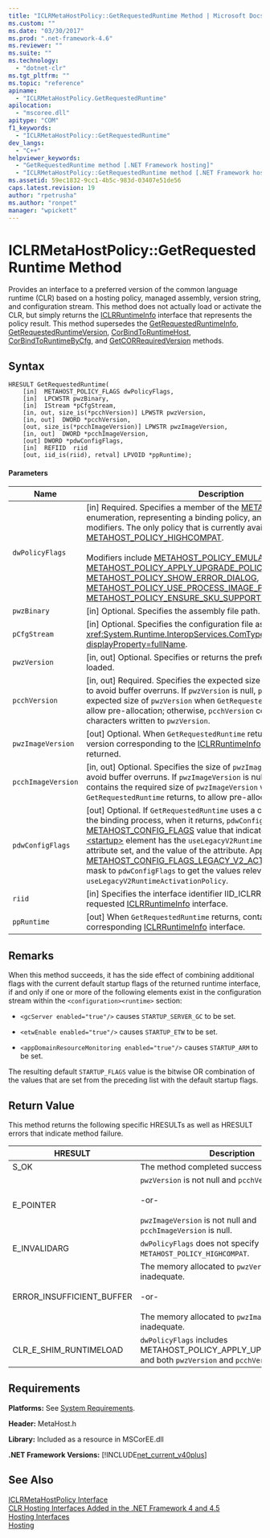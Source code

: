 ```yaml
---
title: "ICLRMetaHostPolicy::GetRequestedRuntime Method | Microsoft Docs"
ms.custom: ""
ms.date: "03/30/2017"
ms.prod: ".net-framework-4.6"
ms.reviewer: ""
ms.suite: ""
ms.technology: 
  - "dotnet-clr"
ms.tgt_pltfrm: ""
ms.topic: "reference"
apiname: 
  - "ICLRMetaHostPolicy.GetRequestedRuntime"
apilocation: 
  - "mscoree.dll"
apitype: "COM"
f1_keywords: 
  - "ICLRMetaHostPolicy::GetRequestedRuntime"
dev_langs: 
  - "C++"
helpviewer_keywords: 
  - "GetRequestedRuntime method [.NET Framework hosting]"
  - "ICLRMetaHostPolicy::GetRequestedRuntime method [.NET Framework hosting]"
ms.assetid: 59ec1832-9cc1-4b5c-983d-03407e51de56
caps.latest.revision: 19
author: "rpetrusha"
ms.author: "ronpet"
manager: "wpickett"
---
```

# ICLRMetaHostPolicy::GetRequestedRuntime Method
Provides an interface to a preferred version of the common language runtime (CLR) based on a hosting policy, managed assembly, version string, and configuration stream. This method does not actually load or activate the CLR, but simply returns the [ICLRRuntimeInfo](../../../../docs/framework/unmanaged-api/hosting/iclrruntimeinfo-interface.md) interface that represents the policy result. This method supersedes the [GetRequestedRuntimeInfo](../../../../docs/framework/unmanaged-api/hosting/getrequestedruntimeinfo-function.md), [GetRequestedRuntimeVersion](../../../../docs/framework/unmanaged-api/hosting/getrequestedruntimeversion-function.md), [CorBindToRuntimeHost](../../../../docs/framework/unmanaged-api/hosting/corbindtoruntimehost-function.md), [CorBindToRuntimeByCfg](../../../../docs/framework/unmanaged-api/hosting/corbindtoruntimebycfg-function.md), and [GetCORRequiredVersion](../../../../docs/framework/unmanaged-api/hosting/getcorrequiredversion-function.md) methods.  
  
## Syntax  
  
```  
HRESULT GetRequestedRuntime(  
    [in]  METAHOST_POLICY_FLAGS dwPolicyFlags,  
    [in]  LPCWSTR pwzBinary,  
    [in]  IStream *pCfgStream,  
    [in, out, size_is(*pcchVersion)] LPWSTR pwzVersion,  
    [in, out]  DWORD *pcchVersion,  
    [out, size_is(*pcchImageVersion)] LPWSTR pwzImageVersion,  
    [in, out]  DWORD *pcchImageVersion,  
    [out] DWORD *pdwConfigFlags,  
    [in]  REFIID  riid  
    [out, iid_is(riid), retval] LPVOID *ppRuntime);  
```  
  
#### Parameters  
  
|Name|Description|  
|----------|-----------------|  
|`dwPolicyFlags`|[in] Required. Specifies a member of the [METAHOST_POLICY_FLAGS](../../../../docs/framework/unmanaged-api/hosting/metahost-policy-flags-enumeration.md) enumeration, representing a binding policy, and any number of modifiers. The only policy that is currently available is [METAHOST_POLICY_HIGHCOMPAT](../../../../docs/framework/unmanaged-api/hosting/metahost-policy-flags-enumeration.md).<br /><br /> Modifiers include [METAHOST_POLICY_EMULATE_EXE_LAUNCH](../../../../docs/framework/unmanaged-api/hosting/metahost-policy-flags-enumeration.md), [METAHOST_POLICY_APPLY_UPGRADE_POLICY](../../../../docs/framework/unmanaged-api/hosting/metahost-policy-flags-enumeration.md), [METAHOST_POLICY_SHOW_ERROR_DIALOG](../../../../docs/framework/unmanaged-api/hosting/metahost-policy-flags-enumeration.md), [METAHOST_POLICY_USE_PROCESS_IMAGE_PATH](../../../../docs/framework/unmanaged-api/hosting/metahost-policy-flags-enumeration.md), and [METAHOST_POLICY_ENSURE_SKU_SUPPORTED](../../../../docs/framework/unmanaged-api/hosting/metahost-policy-flags-enumeration.md).|  
|`pwzBinary`|[in] Optional. Specifies the assembly file path.|  
|`pCfgStream`|[in] Optional. Specifies the configuration file as a <xref:System.Runtime.InteropServices.ComTypes.IStream?displayProperty=fullName>.|  
|`pwzVersion`|[in, out] Optional. Specifies or returns the preferred CLR version to be loaded.|  
|`pcchVersion`|[in, out] Required. Specifies the expected size of `pwzVersion` as input, to avoid buffer overruns. If `pwzVersion` is null, `pcchVersion` contains the expected size of `pwzVersion` when `GetRequestedRuntime` returns, to allow pre-allocation; otherwise, `pcchVersion` contains the number of characters written to `pwzVersion`.|  
|`pwzImageVersion`|[out] Optional. When `GetRequestedRuntime` returns, contains the CLR version corresponding to the [ICLRRuntimeInfo](../../../../docs/framework/unmanaged-api/hosting/iclrruntimeinfo-interface.md) interface that is returned.|  
|`pcchImageVersion`|[in, out] Optional. Specifies the size of `pwzImageVersion` as input to avoid buffer overruns. If `pwzImageVersion` is null, `pcchImageVersion` contains the required size of `pwzImageVersion` when `GetRequestedRuntime` returns, to allow pre-allocation.|  
|`pdwConfigFlags`|[out] Optional. If `GetRequestedRuntime` uses a configuration file during the binding process, when it returns, `pdwConfigFlags` contains a [METAHOST_CONFIG_FLAGS](../../../../docs/framework/unmanaged-api/hosting/metahost-config-flags-enumeration.md) value that indicates whether the [\<startup>](../../../../docs/framework/configuring-apps/file-schema/startup/startup-element.md) element has the `useLegacyV2RuntimeActivationPolicy` attribute set, and the value of the attribute. Apply the [METAHOST_CONFIG_FLAGS_LEGACY_V2_ACTIVATION_POLICY_MASK](../../../../docs/framework/unmanaged-api/hosting/metahost-config-flags-enumeration.md) mask to `pdwConfigFlags` to get the values relevant to `useLegacyV2RuntimeActivationPolicy`.|  
|`riid`|[in] Specifies the interface identifier IID_ICLRRuntimeInfo for the requested [ICLRRuntimeInfo](../../../../docs/framework/unmanaged-api/hosting/iclrruntimeinfo-interface.md) interface.|  
|`ppRuntime`|[out] When `GetRequestedRuntime` returns, contains a pointer to the corresponding [ICLRRuntimeInfo](../../../../docs/framework/unmanaged-api/hosting/iclrruntimeinfo-interface.md) interface.|  
  
## Remarks  
 When this method succeeds, it has the side effect of combining additional flags with the current default startup flags of the returned runtime interface, if and only if one or more of the following elements exist in the configuration stream within the `<configuration><runtime>` section:  
  
-   `<gcServer enabled="true"/>` causes `STARTUP_SERVER_GC` to be set.  
  
-   `<etwEnable enabled="true"/>` causes `STARTUP_ETW` to be set.  
  
-   `<appDomainResourceMonitoring enabled="true"/>` causes `STARTUP_ARM` to be set.  
  
 The resulting default `STARTUP_FLAGS` value is the bitwise OR combination of the values that are set from the preceding list with the default startup flags.  
  
## Return Value  
 This method returns the following specific HRESULTs as well as HRESULT errors that indicate method failure.  
  
|HRESULT|Description|  
|-------------|-----------------|  
|S_OK|The method completed successfully.|  
|E_POINTER|`pwzVersion` is not null and `pcchVersion` is null.<br /><br /> -or-<br /><br /> `pwzImageVersion` is not null and `pcchImageVersion` is null.|  
|E_INVALIDARG|`dwPolicyFlags` does not specify `METAHOST_POLICY_HIGHCOMPAT`.|  
|ERROR_INSUFFICIENT_BUFFER|The memory allocated to `pwzVerison` is inadequate.<br /><br /> -or-<br /><br /> The memory allocated to `pwzImageVerison` is inadequate.|  
|CLR_E_SHIM_RUNTIMELOAD|`dwPolicyFlags` includes METAHOST_POLICY_APPLY_UPGRADE_POLICY, and both `pwzVersion` and `pcchVersion` are null.|  
  
## Requirements  
 **Platforms:** See [System Requirements](../../../../docs/framework/getting-started/system-requirements.md).  
  
 **Header:** MetaHost.h  
  
 **Library:** Included as a resource in MSCorEE.dll  
  
 **.NET Framework Versions:** [!INCLUDE[net_current_v40plus](../../../../includes/net-current-v40plus-md.md)]  
  
## See Also  
 [ICLRMetaHostPolicy Interface](../../../../docs/framework/unmanaged-api/hosting/iclrmetahostpolicy-interface.md)   
 [CLR Hosting Interfaces Added in the .NET Framework 4 and 4.5](../../../../docs/framework/unmanaged-api/hosting/clr-hosting-interfaces-added-in-the-net-framework-4-and-4-5.md)   
 [Hosting Interfaces](../../../../docs/framework/unmanaged-api/hosting/hosting-interfaces.md)   
 [Hosting](../../../../docs/framework/unmanaged-api/hosting/hosting-unmanaged-api-reference.md)